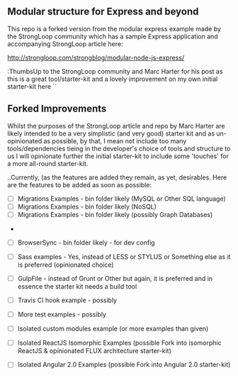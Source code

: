 ## Modular structure for Express and beyond

This repo is a forked version from the modular express example made by the StrongLoop community which has a sample Express application and accompanying StrongLoop article here:

http://strongloop.com/strongblog/modular-node-js-express/

:ThumbsUp to the StrongLoop community and Marc Harter for his post as this is a great tool/starter-kit and a lovely improvement on my own initial starter-kit here ``

## Forked Improvements

Whilst the purposes of the StrongLoop article and repo by Marc Harter are likely intended to be a very simplistic (and very good) starter kit and as un-opinionated as possible, by that, I mean not include too many tools/dependencies tieing in the developer's choice of tools and structure to us I will opinionate further the initial starter-kit to include some 'touches' for a more all-round starter-kit.

..Currently, (as the features are added they remain, as yet, desirables. Here are the features to be added as soon as possible:

- [ ] Migrations Examples - bin folder likely (MySQL or Other SQL language)
- [ ] Migrations Examples - bin folder likely (NoSQL)
- [ ] Migrations Examples - bin folder likely (possibly Graph Databases)
- 
- [ ] BrowserSync - bin folder likely - for dev config
- [ ] Sass examples - Yes, instead of LESS or STYLUS or Something else as it is preferred (opinionated choice)
- [ ] GulpFile - instead of Grunt or Other but again, it is preferred and in essence the starter kit needs a build tool
- [ ] Travis CI hook example - possibly
- [ ] More test examples - possibly

- [ ] Isolated custom modules example (or more examples than given)
- [ ] Isolated ReactJS Isomorphic Examples (possible Fork into isomorphic ReactJS & opinionated FLUX architecture starter-kit)
- [ ] Isolated Angular 2.0 Examples (possible Fork into Angular 2.0 starter-kit)

